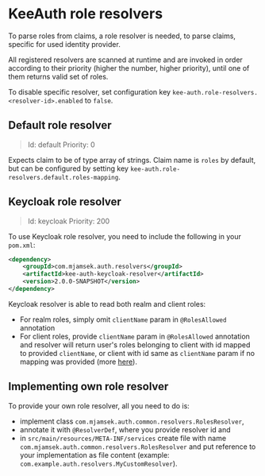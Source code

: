 # KeeAuth role resolvers

To parse roles from claims, a role resolver is needed, to parse claims, specific for used identity provider.

All registered resolvers are scanned at runtime and are invoked in order according to their priority (higher the number, higher priority), until one of them returns valid set of roles.

To disable specific resolver, set configuration key `kee-auth.role-resolvers.<resolver-id>.enabled` to `false`.

## Default role resolver
> Id: default
> Priority: 0

Expects claim to be of type array of strings. Claim name is `roles` by default, but can be configured by setting key `kee-auth.role-resolvers.default.roles-mapping`.

## Keycloak role resolver
> Id: keycloak
> Priority: 200

To use Keycloak role resolver, you need to include the following in your `pom.xml`:
```xml
<dependency>
    <groupId>com.mjamsek.auth.resolvers</groupId>
    <artifactId>kee-auth-keycloak-resolver</artifactId>
    <version>2.0.0-SNAPSHOT</version>
</dependency>
```

Keycloak resolver is able to read both realm and client roles:

* For realm roles, simply omit `clientName` param in `@RolesAllowed` annotation
* For client roles, provide `clientName` param in `@RolesAllowed` annotation and resolver will return user's roles belonging to client with id mapped to provided `clientName`, or client with id same as `clientName` param if no mapping was provided (more [here](../README.md#client-mapping)).

## Implementing own role resolver

To provide your own role resolver, all you need to do is:
* implement class `com.mjamsek.auth.common.resolvers.RolesResolver`,
* annotate it with `@ResolverDef`, where you provide resolver id and
* in `src/main/resources/META-INF/services` create file with name `com.mjamsek.auth.common.resolvers.RolesResolver` and put reference to your implementation as file content (example: `com.example.auth.resolvers.MyCustomResolver`).